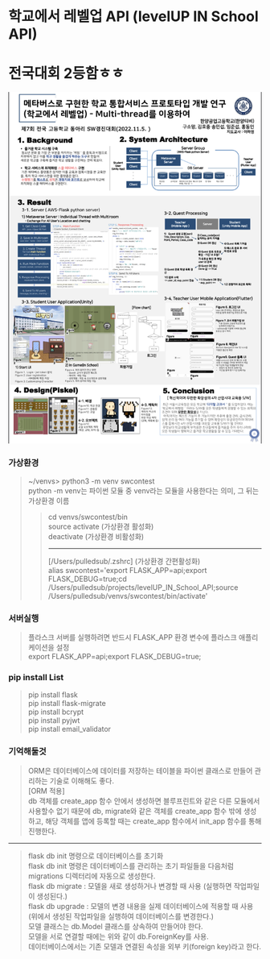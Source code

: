# 학교에서 레벨업 API (levelUP IN School API)

# 전국대회 2등함ㅎㅎ

<img src="poster.jpeg">

### 가상환경

> ~/venvs> python3 -m venv swcontest  
> python -m venv는 파이썬 모듈 중 venv라는 모듈을 사용한다는 의미, 그 뒤는 가상환경 이름
>
> > cd venvs/swcontest/bin  
> > source activate (가상환경 활성화)  
> > deactivate (가상환경 비활성화)
> >
> > ---
> >
> > [/Users/pulledsub/.zshrc] (가상환경 간편활성화)  
> > alias swcontest='export FLASK_APP=api;export FLASK_DEBUG=true;cd /Users/pulledsub/projects/levelUP_IN_School_API;source /Users/pulledsub/venvs/swcontest/bin/activate'

### 서버실행

> 플라스크 서버를 실행하려면 반드시 FLASK_APP 환경 변수에 플라스크 애플리케이션을 설정  
> export FLASK_APP=api;export FLASK_DEBUG=true;

### pip install List

> pip install flask  
> pip install flask-migrate  
> pip install bcrypt  
> pip install pyjwt  
> pip install email_validator

### 기억해둘것

> ORM은 데이터베이스에 데이터를 저장하는 테이블을 파이썬 클래스로 만들어 관리하는 기술로 이해해도 좋다.  
> [ORM 적용]  
> db 객체를 create_app 함수 안에서 생성하면 블루프린트와 같은 다른 모듈에서 사용할수 없기 때문에 db, migrate와 같은 객체를 create_app 함수 밖에 생성하고, 해당 객체를 앱에 등록할 때는 create_app 함수에서 init_app 함수를 통해 진행한다.

---

> flask db init 명령으로 데이터베이스를 초기화  
> flask db init 명령은 데이터베이스를 관리하는 초기 파일들을 다음처럼 migrations 디렉터리에 자동으로 생성한다.  
> flask db migrate : 모델을 새로 생성하거나 변경할 때 사용 (실행하면 작업파일이 생성된다.)  
> flask db upgrade : 모델의 변경 내용을 실제 데이터베이스에 적용할 때 사용 (위에서 생성된 작업파일을 실행하여 데이터베이스를 변경한다.)  
> 모델 클래스는 db.Model 클래스를 상속하여 만들어야 한다.  
>  모델을 서로 연결할 때에는 위와 같이 db.ForeignKey를 사용.  
> 데이터베이스에서는 기존 모델과 연결된 속성을 외부 키(foreign key)라고 한다.
